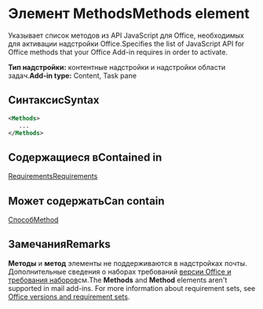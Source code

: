 # <a name="methods-element"></a><span data-ttu-id="5f502-101">Элемент Methods</span><span class="sxs-lookup"><span data-stu-id="5f502-101">Methods element</span></span>

<span data-ttu-id="5f502-102">Указывает список методов из API JavaScript для Office, необходимых для активации надстройки Office.</span><span class="sxs-lookup"><span data-stu-id="5f502-102">Specifies the list of JavaScript API for Office methods that your Office Add-in requires in order to activate.</span></span>

<span data-ttu-id="5f502-103">**Тип надстройки:** контентные надстройки и надстройки области задач.</span><span class="sxs-lookup"><span data-stu-id="5f502-103">**Add-in type:** Content, Task pane</span></span>

## <a name="syntax"></a><span data-ttu-id="5f502-104">Синтаксис</span><span class="sxs-lookup"><span data-stu-id="5f502-104">Syntax</span></span>

```XML
<Methods>
   ...
</Methods>
```

## <a name="contained-in"></a><span data-ttu-id="5f502-105">Содержащиеся в</span><span class="sxs-lookup"><span data-stu-id="5f502-105">Contained in</span></span>

[<span data-ttu-id="5f502-106">Requirements</span><span class="sxs-lookup"><span data-stu-id="5f502-106">Requirements</span></span>](requirements.md)

## <a name="can-contain"></a><span data-ttu-id="5f502-107">Может содержать</span><span class="sxs-lookup"><span data-stu-id="5f502-107">Can contain</span></span>

[<span data-ttu-id="5f502-108">Способ</span><span class="sxs-lookup"><span data-stu-id="5f502-108">Method</span></span>](method.md)

## <a name="remarks"></a><span data-ttu-id="5f502-109">Замечания</span><span class="sxs-lookup"><span data-stu-id="5f502-109">Remarks</span></span>

<span data-ttu-id="5f502-110">**Методы** и **метод** элементы не поддерживаются в надстройках почты. Дополнительные сведения о наборах требований [версии Office и требования наборов](https://docs.microsoft.com/office/dev/add-ins/develop/office-versions-and-requirement-sets)см.</span><span class="sxs-lookup"><span data-stu-id="5f502-110">The  **Methods** and **Method** elements aren't supported in mail add-ins. For more information about requirement sets, see [Office versions and requirement sets](https://docs.microsoft.com/office/dev/add-ins/develop/office-versions-and-requirement-sets).</span></span>

